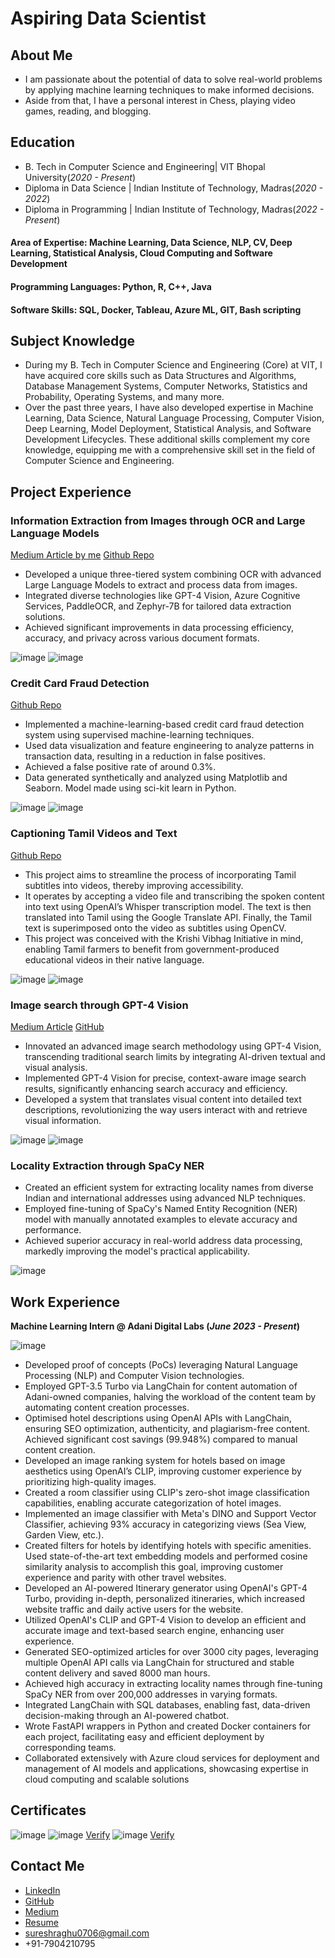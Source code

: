 # Aspiring Data Scientist

## About Me
- I am passionate about the potential of data to solve real-world problems by applying machine learning techniques to make informed decisions.
- Aside from that, I have a personal interest in Chess, playing video games, reading, and blogging.

## Education
- B. Tech in Computer Science and Engineering| VIT Bhopal University(_2020 - Present_)
- Diploma in Data Science | Indian Institute of Technology, Madras(_2020 - 2022_)
- Diploma in Programming | Indian Institute of Technology, Madras(_2022 - Present_)

#### Area of Expertise: Machine Learning, Data Science, NLP, CV, Deep Learning, Statistical Analysis, Cloud Computing and Software Development
#### Programming Languages: Python, R, C++, Java
#### Software Skills: SQL, Docker, Tableau, Azure ML, GIT, Bash scripting

## Subject Knowledge
- During my B. Tech in Computer Science and Engineering (Core) at VIT, I have acquired core skills such as Data Structures and Algorithms, Database Management Systems, Computer Networks, Statistics and Probability, Operating Systems, and many more. 
- Over the past three years, I have also developed expertise in Machine Learning, Data Science, Natural Language Processing, Computer Vision, Deep Learning, Model Deployment, Statistical Analysis, and Software Development Lifecycles. These additional skills complement my core knowledge, equipping me with a comprehensive skill set in the field of Computer Science and Engineering.
  
## Project Experience
### Information Extraction from Images through OCR and Large Language Models
[Medium Article by me](https://medium.com/@sureshraghu0706/from-images-to-insights-3-tiered-data-extraction-from-images-with-ocr-and-large-language-models-0c07754813cc)
[Github Repo](https://github.com/R-Suresh07/Information-Extraction-from-Images)

- Developed a unique three-tiered system combining OCR with advanced Large Language Models to extract and process data from images.
- Integrated diverse technologies like GPT-4 Vision, Azure Cognitive Services, PaddleOCR, and Zephyr-7B for tailored data extraction solutions.
- Achieved significant improvements in data processing efficiency, accuracy, and privacy across various document formats.

![image](https://github.com/R-Suresh07/portfolio/assets/73009007/22ff9a88-435e-4560-9ff3-91a455a81624)
![image](https://github.com/R-Suresh07/portfolio/assets/73009007/245aa4fd-8036-466a-b3c8-8d5f8c9aed9a)

### Credit Card Fraud Detection
[Github Repo](https://github.com/R-Suresh07/Credit-Card-Fraud-Detection-Analysis-and-Modelling-)

- Implemented a machine-learning-based credit card fraud detection system using supervised machine-learning techniques. 
- Used data visualization and feature engineering to analyze patterns in transaction data, resulting in a reduction in false positives. 
- Achieved a false positive rate of around 0.3%.
- Data generated synthetically and analyzed using Matplotlib and Seaborn. Model made using sci-kit learn in Python.

![image](https://github.com/R-Suresh07/portfolio/assets/73009007/5f127051-87a3-437f-80bb-196b4d7496c0)
![image](https://github.com/R-Suresh07/portfolio/assets/73009007/239f2c98-a35d-4c2e-a350-f9173d8a8fb9)

### Captioning Tamil Videos and Text
[Github Repo](https://github.com/R-Suresh07/Automatic_Captioning_Tamil_Videos_and_Text)

- This project aims to streamline the process of incorporating Tamil subtitles into videos, thereby improving accessibility.
- It operates by accepting a video file and transcribing the spoken content into text using OpenAI’s Whisper transcription model. The text is then translated into Tamil using the Google Translate API. Finally, the Tamil text is superimposed onto the video as subtitles using OpenCV. 
- This project was conceived with the Krishi Vibhag Initiative in mind, enabling Tamil farmers to benefit from government-produced educational videos in their native language.

![image](https://github.com/R-Suresh07/portfolio/assets/73009007/a4dad4bc-59f4-4d05-b369-dc4f29b467fe)
![image](https://github.com/R-Suresh07/portfolio/assets/73009007/240eeae2-0292-4eab-9fef-c9b449280323)

### Image search through GPT-4 Vision
[Medium Article](https://medium.com/@sureshraghu0706/revolutionizing-image-search-with-gpt-4-vision-e1fc36fca7e8)
[GitHub](https://github.com/R-Suresh07/Image-Search-using-GPT-4-Vision-API)

- Innovated an advanced image search methodology using GPT-4 Vision, transcending traditional search limits by integrating AI-driven textual and visual analysis.
- Implemented GPT-4 Vision for precise, context-aware image search results, significantly enhancing search accuracy and efficiency.
- Developed a system that translates visual content into detailed text descriptions, revolutionizing the way users interact with and retrieve visual information.

![image](https://github.com/R-Suresh07/portfolio/assets/73009007/2c26f2f2-e9e4-4a32-8dad-b8e5fae3c5e4)
![image](https://github.com/R-Suresh07/portfolio/assets/73009007/11cde319-e83c-4e89-b33d-8438fea87014)

### Locality Extraction through SpaCy NER

- Created an efficient system for extracting locality names from diverse Indian and international addresses using advanced NLP techniques.
- Employed fine-tuning of SpaCy's Named Entity Recognition (NER) model with manually annotated examples to elevate accuracy and performance.
- Achieved superior accuracy in real-world address data processing, markedly improving the model's practical applicability.

![image](https://github.com/R-Suresh07/portfolio/assets/73009007/2704d255-37fc-4318-8b4e-19799b311a0a)

## Work Experience
**Machine Learning Intern @ Adani Digital Labs (_June 2023 - Present_)**


![image](https://github.com/R-Suresh07/portfolio/assets/73009007/62bae3a3-77e5-499e-bf23-d02e589bd1cd)


- Developed proof of concepts (PoCs) leveraging Natural Language Processing (NLP) and Computer Vision technologies.
- Employed GPT-3.5 Turbo via LangChain for content automation of Adani-owned companies, halving the workload of the content team by automating content creation processes.
- Optimised hotel descriptions using OpenAI APIs with LangChain, ensuring SEO optimization, authenticity, and plagiarism-free content. Achieved significant cost savings (99.948%) compared to manual content creation.
- Developed an image ranking system for hotels based on image aesthetics using OpenAI’s CLIP, improving customer experience by prioritizing high-quality images.
- Created a room classifier using CLIP's zero-shot image classification capabilities, enabling accurate categorization of hotel images.
- Implemented an image classifier with Meta's DINO and Support Vector Classifier, achieving 93% accuracy in categorizing views (Sea View, Garden View, etc.).
- Created filters for hotels by identifying hotels with specific amenities. Used state-of-the-art text embedding models and performed cosine similarity analysis to accomplish this goal, improving customer experience and parity with other travel websites.
- Developed an AI-powered Itinerary generator using OpenAI's GPT-4 Turbo, providing in-depth, personalized itineraries, which increased website traffic and daily active users for the website.
- Utilized OpenAI's CLIP and GPT-4 Vision to develop an efficient and accurate image and text-based search engine, enhancing user experience.
- Generated SEO-optimized articles for over 3000 city pages, leveraging multiple OpenAI API calls via LangChain for structured and stable content delivery and saved 8000 man hours.
- Achieved high accuracy in extracting locality names through fine-tuning SpaCy NER from over 200,000 addresses in varying formats.
- Integrated LangChain with SQL databases, enabling fast, data-driven decision-making through an AI-powered chatbot.
- Wrote FastAPI wrappers in Python and created Docker containers for each project, facilitating easy and efficient deployment by corresponding teams.
- Collaborated extensively with Azure cloud services for deployment and management of AI models and applications, showcasing expertise in cloud computing and scalable solutions

## Certificates
![image](https://github.com/R-Suresh07/portfolio/assets/73009007/29f91cf5-c4f7-48a1-93c0-90b43c0b0998)
![image](https://github.com/R-Suresh07/portfolio/assets/73009007/b758f8d9-6261-4f5d-b0d6-cb15222adff6)
[Verify](https://coursera.org/verify/GJYVEZTYBZ2V)
![image](https://github.com/R-Suresh07/portfolio/assets/73009007/4e58e96f-f3c8-4b0e-a28b-b42d91599a5d)
[Verify](https://www.coursera.org/account/accomplishments/verify/5SYMGXWG2BV4)

## Contact Me
- [LinkedIn](https://www.linkedin.com/in/suresh-raghu-8363011b8/)
- [GitHub](https://github.com/R-Suresh07)
- [Medium](https://medium.com/@sureshraghu0706)
- [Resume](https://drive.google.com/file/d/1Rk4mBgYXR8o_29JylCZhcFuhfT3F9zTU/view?usp=sharing)
- sureshraghu0706@gmail.com
- +91-7904210795














